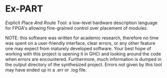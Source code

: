 # Ex-PART

*Ex*plicit *P*lace *A*nd *R*oute *T*ool: a low-level hardware description language for FPGA's allowing fine-grained control over placement of modules.

NOTE: this software was written for academic research, therefore no time was spent on a user-friendly interface, clear errors, or any other feature one may expect from maturely developed software. Your best hope of working with this project is opening it in GHCi and looking around the code when errors are encountered. Furthermore, much information is dumped in the output directory of the synthesized project. Errors not given by this tool may have ended up in a .err or .log file. 
